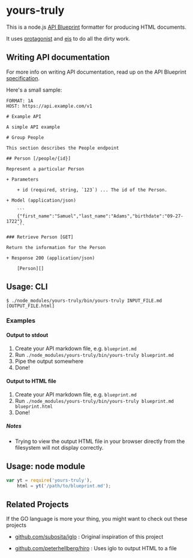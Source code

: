 # yours-truly

This is a node.js [API Blueprint](http://apiblueprint.org/) formatter for producing HTML documents.

It uses [protagonist](https://npmjs.org/package/protagonist) and [ejs](https://npmjs.org/package/ejs) to do all the dirty work.

## Writing API documentation

For more info on writing API documentation, read up on the API Blueprint [specification](https://github.com/apiaryio/api-blueprint/blob/master/API%20Blueprint%20Specification.md).

Here's a small sample:


    FORMAT: 1A
    HOST: https://api.example.com/v1

    # Example API

    A simple API example

    # Group People

    This section describes the People endpoint

    ## Person [/people/{id}]

    Represent a particular Person

    + Parameters

        + id (required, string, `123`) ... The id of the Person.

    + Model (application/json)

        ```
        {"first_name":"Samuel","last_name":"Adams","birthdate":"09-27-1722"}
        ```

    ### Retrieve Person [GET]

    Return the information for the Person

    + Response 200 (application/json)

        [Person][]



## Usage: CLI

    $ ./node_modules/yours-truly/bin/yours-truly INPUT_FILE.md [OUTPUT_FILE.html]

### Examples

#### Output to stdout

1. Create your API markdown file, e.g. `blueprint.md`
1. Run `./node_modules/yours-truly/bin/yours-truly blueprint.md`
1. Pipe the output somewhere
1. Done!

#### Output to HTML file

1. Create your API markdown file, e.g. `blueprint.md`
1. Run `./node_modules/yours-truly/bin/yours-truly blueprint.md blueprint.html`
1. Done!

##### Notes

- Trying to view the output HTML file in your browser directly from the filesystem will not display correctly.

## Usage: node module

```js
var yt = require('yours-truly'),
    html = yt('/path/to/blueprint.md');
```

## Related Projects

If the GO language is more your thing, you might want to check out these projects

- [github.com/subosita/iglo](https://github.com/subosito/iglo) : Original inspiration of this project

- [github.com/peterhellberg/hiro](https://github.com/peterhellberg/hiro) : Uses iglo to output HTML to a file
